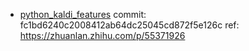 
* [python_kaldi_features](https://github.com/ZitengWang/python_kaldi_features)
commit: fc1bd6240c2008412ab64dc25045cd872f5e126c
ref: https://zhuanlan.zhihu.com/p/55371926
